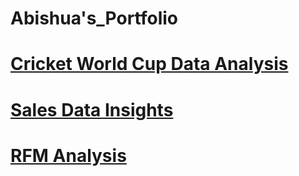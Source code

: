 # Abishua's_Portfolio


# [Cricket World Cup Data Analysis](https://github.com/AbishuaPaulSam/Cricket-World-Cup-Data-Analysis)

# [Sales Data Insights](https://github.com/AbishuaPaulSam/Sales-Data-Insights)

# [RFM Analysis](https://github.com/AbishuaPaulSam/RFM-Analysis)

